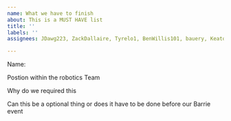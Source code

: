 ```yaml
---
name: What we have to finish
about: This is a MUST HAVE list
title: ''
labels: ''
assignees: JDawg223, ZackDallaire, Tyrelo1, BenWillis101, bauery, Keaton-G

---
```


Name:

Postion within the robotics Team

Why do we required this

Can this be a optional thing or does it have to be done before our Barrie event
